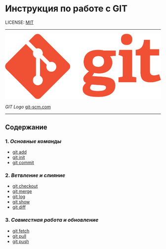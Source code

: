 # Инструкция по работе с GIT

LICENSE: [MIT](ADDONS/LICENSE.md)

---

![LOGO](ADDONS/Git-Logo-1788C.png)

*GIT Logo* [git-scm.com](https://git-scm.com/downloads/logos)

---

## Содержание

### 1. *Основные команды*
* [git add](CONTENT/add.md)
* [git init](CONTENT/init.md)
* [git commit](CONTENT/commit.md) 

### 2. *Ветвление и слияние*
* [git checkout](CONTENT/checkout.md)
* [git merge](CONTENT/merge.md)
* [git log](CONTENT/log.md)
* [git show](CONTENT/show.md)
* [git diff](CONTENT/diff.md)

### 3. *Совместная работа и обновление*
* [git fetch](CONTENT/fetch.md)
* [git pull](CONTENT/pull.md)
* [git push](CONTENT/push.md)








